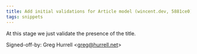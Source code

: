 ```yaml
---
title: Add initial validations for Article model (wincent.dev, 5881ce0)
tags: snippets
---
```


At this stage we just validate the presence of the title.

Signed-off-by: Greg Hurrell &lt;greg@hurrell.net&gt;
